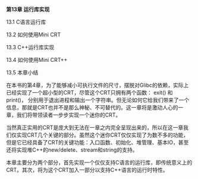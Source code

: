 **第13章 运行库实现**

13.1 C语言运行库

13.2 如何使用Mini CRT

13.3 C++运行库实现

13.4 如何使用Mini CRT++

13.5 本章小结

在本书的第4章，为了能够减小可执行文件的尺寸，摆脱对Glibc的依赖，实际上已经实现了一个超小型的CRT，尽管这个CRT只拥有两个函数： exit() 和 print()， 分别用于退出进程和输出一个字符串。但无论如何它给我们带来了一个信息，那就是CRT也并不是那么神秘、不可替代的。这一章将是激动人心的一章，我们将带领读者一步步实现一个迷你的CRT。

当然真正实用的CRT是庞大到无法在一章之内完全呈现出来的，所以在这一章我们仅实现CRT几个关键的部分。虽然这个迷你CRT仅仅实现了为数不多的功能，但是它已经具备了CRT的关键功能：入口函数、初始化、堆管理、基本IO，甚至还将实现堆C++的new/delete、stream和string的支持。

本章主要分为两个部分，首先实现一个仅仅支持C语言的运行库，即传统意义上的CRT。其次，将为这个CRT加入一部分以支持C++语言的运行时特性。